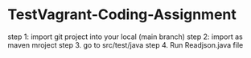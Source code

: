 # TestVagrant-Coding-Assignment


step 1: import git project into your local (main branch)
step 2: import as maven mroject
step 3. go to src/test/java
step 4. Run Readjson.java file
